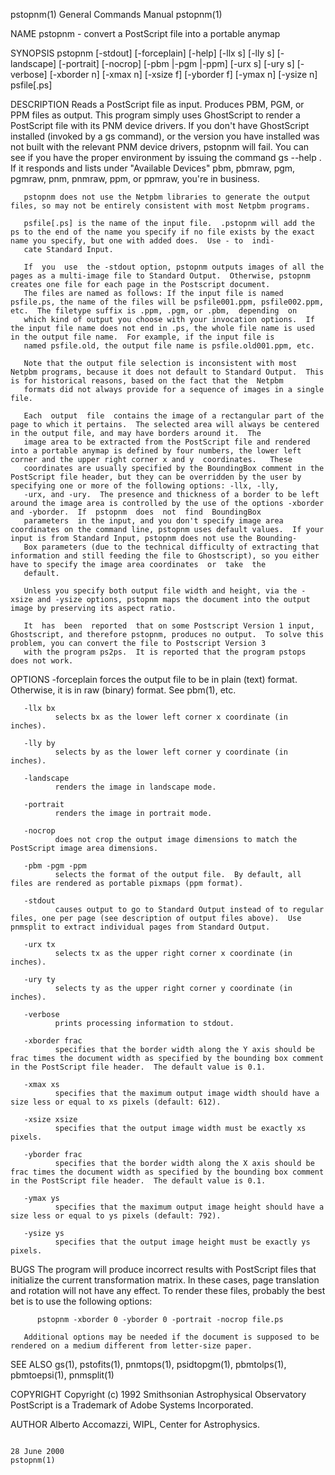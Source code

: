 pstopnm(1)                                                                               General Commands Manual                                                                               pstopnm(1)

NAME
       pstopnm - convert a PostScript file into a portable anymap

SYNOPSIS
       pstopnm [-stdout] [-forceplain] [-help] [-llx s] [-lly s] [-landscape] [-portrait] [-nocrop] [-pbm |-pgm |-ppm] [-urx s] [-ury s] [-verbose] [-xborder n] [-xmax n] [-xsize f] [-yborder f] [-ymax
       n] [-ysize n] psfile[.ps]

DESCRIPTION
       Reads a PostScript file as input.  Produces PBM, PGM, or PPM files as output.  This program simply uses GhostScript to render a PostScript file with its PNM device drivers.  If  you  don't  have
       GhostScript  installed  (invoked  by  a  gs command), or the version you have installed was not built with the relevant PNM device drivers, pstopnm will fail.  You can see if you have the proper
       environment by issuing the command gs --help .  If it responds and lists under "Available Devices" pbm, pbmraw, pgm, pgmraw, pnm, pnmraw, ppm, or ppmraw, you're in business.

       pstopnm does not use the Netpbm libraries to generate the output files, so may not be entirely consistent with most Netpbm programs.

       psfile[.ps] is the name of the input file.  .pstopnm will add the ps to the end of the name you specify if no file exists by the exact name you specify, but one with added does.  Use - to  indi‐
       cate Standard Input.

       If  you  use  the -stdout option, pstopnm outputs images of all the pages as a multi-image file to Standard Output.  Otherwise, pstopnm creates one file for each page in the Postscript document.
       The files are named as follows: If the input file is named psfile.ps, the name of the files will be psfile001.ppm, psfile002.ppm, etc.  The filetype suffix is .ppm, .pgm, or .pbm,  depending  on
       which kind of output you choose with your invocation options.  If the input file name does not end in .ps, the whole file name is used in the output file name.  For example, if the input file is
       named psfile.old, the output file name is psfile.old001.ppm, etc.

       Note that the output file selection is inconsistent with most Netpbm programs, because it does not default to Standard Output.  This is for historical reasons, based on the fact that the  Netpbm
       formats did not always provide for a sequence of images in a single file.

       Each  output  file  contains the image of a rectangular part of the page to which it pertains.  The selected area will always be centered in the output file, and may have borders around it.  The
       image area to be extracted from the PostScript file and rendered into a portable anymap is defined by four numbers, the lower left corner and the upper right corner x and y  coordinates.   These
       coordinates are usually specified by the BoundingBox comment in the PostScript file header, but they can be overridden by the user by specifying one or more of the following options: -llx, -lly,
       -urx, and -ury.  The presence and thickness of a border to be left around the image area is controlled by the use of the options -xborder and -yborder.  If  pstopnm  does  not  find  BoundingBox
       parameters  in the input, and you don't specify image area coordinates on the command line, pstopnm uses default values.  If your input is from Standard Input, pstopnm does not use the Bounding‐
       Box parameters (due to the technical difficulty of extracting that information and still feeding the file to Ghostscript), so you either have to specify the image area coordinates  or  take  the
       default.

       Unless you specify both output file width and height, via the -xsize and -ysize options, pstopnm maps the document into the output image by preserving its aspect ratio.

       It  has  been  reported  that on some Postscript Version 1 input, Ghostscript, and therefore pstopnm, produces no output.  To solve this problem, you can convert the file to Postscript Version 3
       with the program ps2ps.  It is reported that the program pstops does not work.

OPTIONS
       -forceplain
              forces the output file to be in plain (text) format.  Otherwise, it is in raw (binary) format.  See pbm(1), etc.

       -llx bx
              selects bx as the lower left corner x coordinate (in inches).

       -lly by
              selects by as the lower left corner y coordinate (in inches).

       -landscape
              renders the image in landscape mode.

       -portrait
              renders the image in portrait mode.

       -nocrop
              does not crop the output image dimensions to match the PostScript image area dimensions.

       -pbm -pgm -ppm
              selects the format of the output file.  By default, all files are rendered as portable pixmaps (ppm format).

       -stdout
              causes output to go to Standard Output instead of to regular files, one per page (see description of output files above).  Use pnmsplit to extract individual pages from Standard Output.

       -urx tx
              selects tx as the upper right corner x coordinate (in inches).

       -ury ty
              selects ty as the upper right corner y coordinate (in inches).

       -verbose
              prints processing information to stdout.

       -xborder frac
              specifies that the border width along the Y axis should be frac times the document width as specified by the bounding box comment in the PostScript file header.  The default value is 0.1.

       -xmax xs
              specifies that the maximum output image width should have a size less or equal to xs pixels (default: 612).

       -xsize xsize
              specifies that the output image width must be exactly xs pixels.

       -yborder frac
              specifies that the border width along the X axis should be frac times the document width as specified by the bounding box comment in the PostScript file header.  The default value is 0.1.

       -ymax ys
              specifies that the maximum output image height should have a size less or equal to ys pixels (default: 792).

       -ysize ys
              specifies that the output image height must be exactly ys pixels.

BUGS
       The program will produce incorrect results with PostScript files that initialize the current transformation matrix.  In these cases, page translation and rotation will not have any  effect.   To
       render these files, probably the best bet is to use the following options:

          pstopnm -xborder 0 -yborder 0 -portrait -nocrop file.ps

       Additional options may be needed if the document is supposed to be rendered on a medium different from letter-size paper.

SEE ALSO
       gs(1), pstofits(1), pnmtops(1), psidtopgm(1), pbmtolps(1), pbmtoepsi(1), pnmsplit(1)

COPYRIGHT
       Copyright (c) 1992 Smithsonian Astrophysical Observatory
       PostScript is a Trademark of Adobe Systems Incorporated.

AUTHOR
       Alberto Accomazzi, WIPL, Center for Astrophysics.

                                                                                               28 June 2000                                                                                    pstopnm(1)
